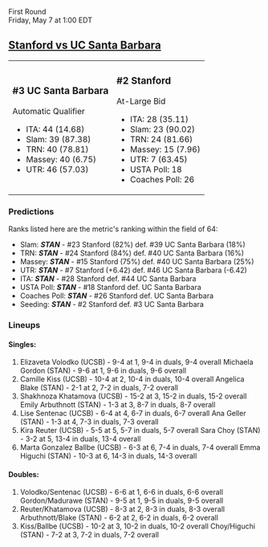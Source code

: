 First Round  
Friday, May 7 at 1:00 EDT
## [Stanford vs UC Santa Barbara](https://www.ncaa.com/game/5833656) 

<table><tr><td>  

### #3 UC Santa Barbara  

Automatic Qualifier  
- ITA: 44 (14.68)  
- Slam: 39 (87.38)  
- TRN: 40 (78.81)  
- Massey: 40 (6.75)  
- UTR: 46 (57.03)  

</td><td>  

### #2 Stanford  

At-Large Bid  
- ITA: 28 (35.11)  
- Slam: 23 (90.02)  
- TRN: 24 (81.66)  
- Massey: 15 (7.96)  
- UTR: 7 (63.45)  
- USTA Poll: 18  
- Coaches Poll: 26  

</td></tr></table>  

 ### Predictions  

Ranks listed here are the metric's ranking within the field of 64:  
- Slam: ***STAN*** - #23 Stanford (82%) def. #39 UC Santa Barbara (18%)  
- TRN: ***STAN*** - #24 Stanford (84%) def. #40 UC Santa Barbara (16%)  
- Massey: ***STAN*** - #15 Stanford (75%) def. #40 UC Santa Barbara (25%)  
- UTR: ***STAN*** - #7 Stanford (+6.42) def. #46 UC Santa Barbara (-6.42)  
- ITA: ***STAN*** - #28 Stanford def. #44 UC Santa Barbara  
- USTA Poll: ***STAN*** - #18 Stanford def. UC Santa Barbara  
- Coaches Poll: ***STAN*** - #26 Stanford def. UC Santa Barbara  
- Seeding: ***STAN*** - #2 Stanford def. #3 UC Santa Barbara  

 ### Lineups  

 #### Singles:  
1. Elizaveta Volodko (UCSB) - 9-4 at 1, 9-4 in duals, 9-4 overall
  Michaela Gordon (STAN) - 9-6 at 1, 9-6 in duals, 9-6 overall
2. Camille Kiss (UCSB) - 10-4 at 2, 10-4 in duals, 10-4 overall
  Angelica Blake (STAN) - 2-1 at 2, 7-2 in duals, 7-2 overall
3. Shakhnoza Khatamova (UCSB) - 15-2 at 3, 15-2 in duals, 15-2 overall
  Emily Arbuthnott (STAN) - 1-3 at 3, 8-7 in duals, 8-7 overall
4. Lise Sentenac (UCSB) - 6-4 at 4, 6-7 in duals, 6-7 overall
  Ana Geller (STAN) - 1-3 at 4, 7-3 in duals, 7-3 overall
5. Kira Reuter (UCSB) - 5-5 at 5, 5-7 in duals, 5-7 overall
  Sara Choy (STAN) - 3-2 at 5, 13-4 in duals, 13-4 overall
6. Marta Gonzalez Ballbe (UCSB) - 6-3 at 6, 7-4 in duals, 7-4 overall
  Emma Higuchi (STAN) - 10-3 at 6, 14-3 in duals, 14-3 overall

 #### Doubles:  
1. Volodko/Sentenac (UCSB) - 6-6 at 1, 6-6 in duals, 6-6 overall
  Gordon/Madurawe (STAN) - 9-5 at 1, 9-5 in duals, 9-5 overall
2. Reuter/Khatamova (UCSB) - 8-3 at 2, 8-3 in duals, 8-3 overall
  Arbuthnott/Blake (STAN) - 6-2 at 2, 6-2 in duals, 6-2 overall
3. Kiss/Ballbe (UCSB) - 10-2 at 3, 10-2 in duals, 10-2 overall
  Choy/Higuchi (STAN) - 7-2 at 3, 7-2 in duals, 7-2 overall